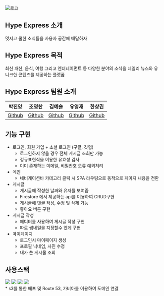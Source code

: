  ![로고](https://user-images.githubusercontent.com/80263801/204437496-6b6c193b-21a0-44c2-9f50-43218ca2baf7.png)


## Hype Express 소개
멋지고 쿨한 소식들을 사용자 공간에 배달하자

## Hype Express 목적
최신 패션, 음식, 여행 그리고 엔터테이먼트 등 다양한 분야의 소식을 데일리 뉴스와 유니크한 콘텐츠를 제공하는 플랫폼

## Hype Express 팀원 소개
|박진양|조영찬|김예슬|유영재|한상권
|------|------|------|------|------|
|[Github](https://github.com/Jinyang-Park)|[Github](https://github.com/chaaaniii)|[Github](https://github.com/2sel)|[Github](https://github.com/YoungJae0910)|[Github](https://github.com/Gon1782)|

## 기능 구현
* 로그인, 회원 가입 + 소셜 로그인 (구글, 깃헙) 
    - 로그인하지 않을 경우 전체 게시글 조회만 가능
    - 정규표현식을 이용한 유효성 검사
    - 이미 존재하는 이메일, 비밀번호 오류 예외처리
* 메인 
    - 네비게이션바 카테고리 클릭 시 SPA 라우팅으로 동적으로 페이지 내용을 전환
* 게시글 
    - 게시글에 작성한 날짜와 유저를 보여줌
    - Firestore 에서 제공하는 api를 이용하여 CRUD구현
    - 게시글에 댓글 작성, 수정 및 삭제 가능
    - 좋아요 버튼 구현
* 게시글 작성
    - 에디터를 사용하여 게시글 작성 구현
    - 따로 썸네일을 지정할수 있게 구현
* 마이페이지
    - 로그인시 마이페이지 생성
    - 프로필 닉네임, 사진 수정
    - 내가 쓴 게시물 조회 

## 사용스택

<div align="left">
	<img src="https://img.shields.io/badge/Javascript-F7DF1E?style=flat&logo=Javascript&logoColor=black" />
	<img src="https://img.shields.io/badge/HTML5-E34F26?style=flat&logo=HTML5&logoColor=white" />
	<img src="https://img.shields.io/badge/CSS3-1572B6?style=flat&logo=CSS3&logoColor=white" />
	<img src="https://img.shields.io/badge/Firebase-FFCA28?style=flat&logo=Firebase&logoColor=white" />
</div>
* s3를 통한 배포 및 Route 53, 가비아를 이용하여 도메인 연결


